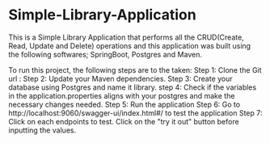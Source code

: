 # Simple-Library-Application

This is a Simple Library Application that performs all the CRUD(Create, Read, Update and Delete) operations and this application was built using the following softwares;
SpringBoot, Postgres and Maven.

To run this project, the following steps are to the taken:
Step 1: Clone the Git url :
Step 2: Update your Maven dependencies.
Step 3: Create your database using Postgres and name it library.
step 4: Check if the variables in the application.properties aligns with your postgres and make the necessary changes needed.
Step 5: Run the application
Step 6: Go to http://localhost:9060/swagger-ui/index.html#/ to test the application
Step 7: Click on each endpoints to test. Click on the "try it out" button before inputting the values.
